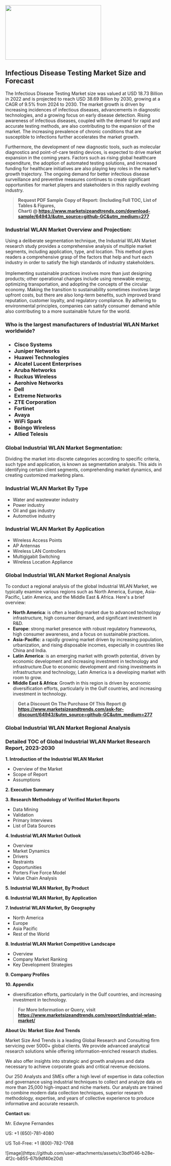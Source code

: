 <p><img class="alignnone size-medium wp-image-20088" src="https://ffe5etoiles.com/wp-content/uploads/2024/12/MST1-300x171.png" alt="" width="300" height="171" /></p><h2>Infectious Disease Testing Market Size and Forecast</h2><p>The Infectious Disease Testing Market size was valued at USD 18.73 Billion in 2022 and is projected to reach USD 38.69 Billion by 2030, growing at a CAGR of 9.5% from 2024 to 2030. The market growth is driven by increasing incidences of infectious diseases, advancements in diagnostic technologies, and a growing focus on early disease detection. Rising awareness of infectious diseases, coupled with the demand for rapid and accurate testing methods, are also contributing to the expansion of the market. The increasing prevalence of chronic conditions that are susceptible to infections further accelerates the market growth.</p><p>Furthermore, the development of new diagnostic tools, such as molecular diagnostics and point-of-care testing devices, is expected to drive market expansion in the coming years. Factors such as rising global healthcare expenditure, the adoption of automated testing solutions, and increased funding for healthcare initiatives are also playing key roles in the market's growth trajectory. The ongoing demand for better infectious disease surveillance and preventive measures continues to create significant opportunities for market players and stakeholders in this rapidly evolving industry.</p></p><blockquote id="" class=""><strong>Request PDF Sample Copy of Report: (Including Full TOC, List of Tables &amp; Figures, Chart)&nbsp;@&nbsp;<strong><a href="https://www.marketsizeandtrends.com/download-sample/64943/&utm_source=github-GC&utm_medium=277" target="_blank">https://www.marketsizeandtrends.com/download-sample/64943/&utm_source=github-GC&utm_medium=277</a></strong></strong></blockquote><h3 id="" class="">Industrial WLAN Market&nbsp;Overview and Projection:</h3><p id="" class="">Using a deliberate segmentation technique, the Industrial WLAN Market research study provides a comprehensive analysis of multiple market segments, including application, type, and location. This method gives readers a comprehensive grasp of the factors that help and hurt each industry in order to satisfy the high standards of industry stakeholders. <br /> <br />Implementing sustainable practices involves more than just designing products; other operational changes include using renewable energy, optimizing transportation, and adopting the concepts of the circular economy. Making the transition to sustainability sometimes involves large upfront costs, but there are also long-term benefits, such improved brand reputation, customer loyalty, and regulatory compliance. By adhering to environmental principles, companies can satisfy consumer demand while also contributing to a more sustainable future for the world.</p><h3 id="" class="">Who is the largest manufacturers of&nbsp;Industrial WLAN Market worldwide?</h3><h3 class=""><p><ul><li>Cisco Systems </li><li> Juniper Networks </li><li> Huawei Technologies </li><li> Alcatel Lucent Enterprises </li><li> Aruba Networks </li><li> Ruckus Wireless </li><li> Aerohive Networks </li><li> Dell </li><li> Extreme Networks </li><li> ZTE Corporation </li><li> Fortinet </li><li> Avaya </li><li> WiFi Spark </li><li> Boingo Wireless </li><li> Allied Telesis</li></ul></p></h3><h3 id="" class="">Global&nbsp;Industrial WLAN Market Segmentation:</h3><p id="" class="">Dividing the market into discrete categories according to specific criteria, such type and application, is known as segmentation analysis. This aids in identifying certain client segments, comprehending market dynamics, and creating customized marketing plans.</p><h3 id="" class="">Industrial WLAN Market&nbsp;By Type</h3><p><p><ul><li>Water and wastewater industry </li><li> Power industry </li><li> Oil and gas industry </li><li> Automotive industry</p></li></ul></p></p><h3 id="" class="">Industrial WLAN Market&nbsp;By Application</h3><p class=""><p><ul><li>Wireless Access Points </li><li> AP Antennas </li><li> Wireless LAN Controllers </li><li> Multigigabit Switching </li><li> Wireless Location Appliance</li></ul></p></p><h3 id="" class="">Global Industrial WLAN Market Regional Analysis</h3><p id="" class="">To conduct a regional analysis of the global Industrial WLAN Market, we typically examine various regions such as North America, Europe, Asia-Pacific, Latin America, and the Middle East &amp; Africa. Here's a brief overview:</p><ul><li><strong>North America</strong>: is often a leading market due to advanced technology infrastructure, high consumer demand, and significant investment in R&amp;D.</li><li><strong>Europe</strong>: strong market presence with robust regulatory frameworks, high consumer awareness, and a focus on sustainable practices.</li><li><strong>Asia-Pacific</strong>: a rapidly growing market driven by increasing population, urbanization, and rising disposable incomes, especially in countries like China and India.</li><li><strong>Latin America</strong>: is an emerging market with growth potential, driven by economic development and increasing investment in technology and infrastructure.Due to economic development and rising investments in infrastructure and technology, Latin America is a developing market with room to grow.</li><li><strong>Middle East &amp; Africa</strong>: Growth in this region is driven by economic diversification efforts, particularly in the Gulf countries, and increasing investment in technology.</li></ul><blockquote id="" class=""><strong>Get a Discount On The Purchase Of This Report @ <strong><a href="https://www.marketsizeandtrends.com/ask-for-discount/64943/&utm_source=github-GC&utm_medium=277" target="_blank">https://www.marketsizeandtrends.com/ask-for-discount/64943/&utm_source=github-GC&utm_medium=277</a></strong></strong></blockquote><h3 id="" class="">Global Industrial WLAN Market Regional Analysis</h3><h3 id="" class="">Detailed TOC of Global Industrial WLAN Market Research Report, 2023-2030</h3><p id="" class=""><strong>1. Introduction of the Industrial WLAN Market</strong></p><ul><li>Overview of the Market</li><li>Scope of Report</li><li>Assumptions</li></ul><p id="" class=""><strong>2. Executive Summary</strong></p><p id="" class=""><strong>3. Research Methodology of Verified Market Reports</strong></p><ul><li>Data Mining</li><li>Validation</li><li>Primary Interviews</li><li>List of Data Sources</li></ul><p id="" class=""><strong>4. Industrial WLAN Market Outlook</strong></p><ul><li>Overview</li><li>Market Dynamics</li><li>Drivers</li><li>Restraints</li><li>Opportunities</li><li>Porters Five Force Model</li><li>Value Chain Analysis</li></ul><p id="" class=""><strong>5. Industrial WLAN Market, By Product</strong></p><p id="" class=""><strong>6. Industrial WLAN Market, By Application</strong></p><p id="" class=""><strong>7. Industrial WLAN Market, By Geography</strong></p><ul><li>North America</li><li>Europe</li><li>Asia Pacific</li><li>Rest of the World</li></ul><p id="" class=""><strong>8. Industrial WLAN Market Competitive Landscape</strong></p><ul><li>Overview</li><li>Company Market Ranking</li><li>Key Development Strategies</li></ul><p id="" class=""><strong>9. Company Profiles</strong></p><p id="" class=""><strong>10. Appendix</strong></p><ul><li>diversification efforts, particularly in the Gulf countries, and increasing investment in technology.</li></ul><blockquote id="" class=""><strong>For More Information or Query, visit <strong><strong><a href="https://www.marketsizeandtrends.com/report/industrial-wlan-market/" target="_blank">https://www.marketsizeandtrends.com/report/industrial-wlan-market/</a></strong></strong></strong></blockquote><p id="" class=""><strong>About Us: Market Size And Trends</strong></p><p id="" class="">Market Size And Trends is a leading Global Research and Consulting firm servicing over 5000+ global clients. We provide advanced analytical research solutions while offering information-enriched research studies.</p><p id="" class="">We also offer insights into strategic and growth analyses and data necessary to achieve corporate goals and critical revenue decisions.</p><p id="" class="">Our 250 Analysts and SMEs offer a high level of expertise in data collection and governance using industrial techniques to collect and analyze data on more than 25,000 high-impact and niche markets. Our analysts are trained to combine modern data collection techniques, superior research methodology, expertise, and years of collective experience to produce informative and accurate research.</p><p id="" class=""><strong>Contact us:</strong></p><p id="" class="">Mr. Edwyne Fernandes</p><p id="" class="">US: +1 (650)-781-4080</p><p id="" class="">US Toll-Free: +1 (800)-782-1768</p>
![image](https://github.com/user-attachments/assets/c3bdf046-b28e-4f2c-b855-67b9df40e20d)

